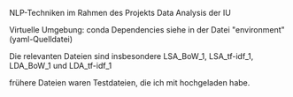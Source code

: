 NLP-Techniken im Rahmen des Projekts Data Analysis der IU

Virtuelle Umgebung: conda
Dependencies siehe in der Datei "environment" (yaml-Quelldatei)

Die relevanten Dateien sind insbesondere LSA_BoW_1, LSA_tf-idf_1, LDA_BoW_1 und LDA_tf-idf_1

frühere Dateien waren Testdateien, die ich mit hochgeladen habe.
